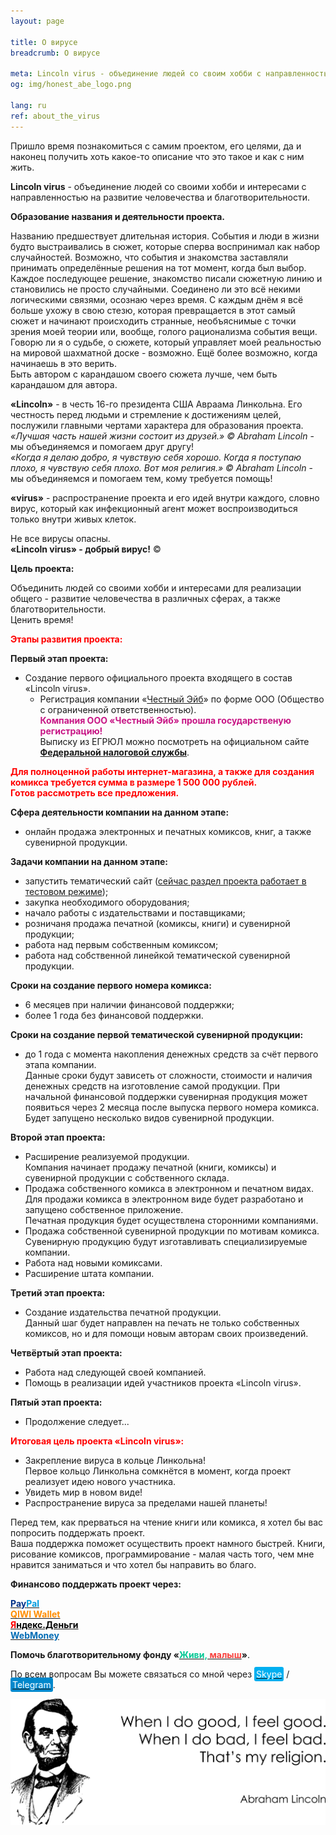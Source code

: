 ```yaml
---
layout: page

title: О вирусе
breadcrumb: О вирусе

meta: Lincoln virus - объединение людей со своим хобби c направленностью на развитие человечества и благотворительности.
og: img/honest_abe_logo.png

lang: ru
ref: about_the_virus
---
```


Пришло время познакомиться с самим проектом, его целями, да и наконец получить хоть какое-то описание что это такое и как с ним жить.

**Lincoln&nbsp;virus** - объединение людей со своими хобби и интересами c направленностью на развитие человечества и благотворительности.

**Образование названия и деятельности проекта.**

Названию предшествует длительная история. События и люди в жизни будто выстраивались в сюжет, которые сперва воспринимал как набор случайностей. Возможно, что события и знакомства заставляли принимать определённые решения на тот момент, когда был выбор. Каждое последующее решение, знакомство писали сюжетную линию и становились не просто случайными. Соединено ли это всё некими логическими связями, осознаю через время. С каждым днём я всё больше ухожу в свою стезю, которая превращается в этот самый сюжет и начинают происходить странные, необъяснимые с точки зрения моей теории или, вообще, голого рационализма события вещи. Говорю ли я о судьбе, о сюжете, который управляет моей реальностью на мировой шахматной доске - возможно. Ещё более возможно, когда начинаешь в это верить.  
Быть автором с карандашом своего сюжета лучше, чем быть карандашом для автора.

**«Lincoln»** - в честь 16-го президента США Авраама Линкольна. Его честность перед людьми и стремление к достижениям целей, послужили главными чертами характера для образования проекта.  
*«Лучшая часть нашей жизни состоит из друзей.» ©&nbsp;Abraham&nbsp;Lincoln* - мы объединяемся и помогаем друг другу!  
*«Когда я делаю добро, я чувствую себя хорошо. Когда я поступаю плохо, я чувствую себя плохо. Вот моя религия.» ©&nbsp;Abraham&nbsp;Lincoln* - мы объединяемся и помогаем тем, кому требуется помощь!

**«virus»** - распространение проекта и его идей внутри каждого, словно вирус, который как инфекционный агент может воспроизводиться только внутри живых клеток.  

Не все вирусы опасны.  
**«Lincoln&nbsp;virus» - добрый вирус!** ©

**Цель проекта:**

Объединить людей со своими хобби и интересами для реализации общего - развитие человечества в различных сферах, а также благотворительности.  
Ценить время!

**<span style="color:#FF0000">Этапы развития проекта:</span>**

**Первый этап проекта:**

- Создание первого официального проекта входящего в состав «Lincoln&nbsp;virus».  
	- Регистрация компании «<a href="https://lincolnvirus.com/projects/ru/chestnyy_eyb/" target="_blank">Честный&nbsp;Эйб</a>» по форме ООО (Общество с ограниченной ответственностью).  
**<span style="color:#C71585">Компания ООО&nbsp;«Честный&nbsp;Эйб» прошла государственую регистрацию!</span>**  
Выписку из ЕГРЮЛ можно посмотреть на официальном сайте **<a href="https://egrul.nalog.ru/index.html" target="_blank">Федеральной налоговой службы</a>**.

**<span style="color:#FF0000">Для полноценной работы интернет-магазина, а также для создания комикса требуется сумма в размере 1&nbsp;500&nbsp;000 рублей.</span>**  
**<span style="color:#FF0000">Готов рассмотреть все предложения.</span>**


**Сфера деятельности компании на данном этапе:**
- онлайн продажа электронных и печатных комиксов, книг, а также сувенирной продукции.

**Задачи компании на данном этапе:**
- запустить тематический сайт (<a href="https://lincolnvirus.com/projects/ru/chestnyy_eyb/" target="_blank">сейчас раздел проекта работает в тестовом режиме</a>);
- закупка необходимого оборудования;
- начало работы с издательствами и поставщиками;
- розничаня продажа печатной (комиксы, книги) и сувенирной продукции;
- работа над первым собственным комиксом;
- работа над собственной линейкой тематической сувенирной продукции.

**Сроки на создание первого номера комикса:**
- 6 месяцев при наличии финансовой поддержки;
- более 1 года без финансовой поддержки.

**Сроки на создание первой тематической сувенирной продукции:**
- до 1 года с момента накопления денежных средств за счёт первого этапа компании.  
Данные сроки будут зависеть от сложности, стоимости и наличия денежных средств на изготовление самой продукции. При начальной финансовой поддержки сувенирная продукция может появиться через 2 месяца после выпуска первого номера комикса.  
Будет запущено несколько видов сувенирной продукции.

**Второй этап проекта:**

- Расширение реализуемой продукции.  
Компания начинает продажу печатной (книги, комиксы) и сувенирной продукции с собственного склада.
- Продажа собственного комикса в электронном и печатном видах.  
Для продажи комикса в электронном виде будет разработано и запущено собственное приложение.  
Печатная продукция будет осуществлена сторонними компаниями.
- Продажа собственной сувенирной продукции по мотивам комикса.  
Сувенирную продукцию будут изготавливать специализируемые компании.
- Работа над новыми комиксами.
- Расширение штата компании.

**Третий этап проекта:**

- Создание издательства печатной продукции.  
Данный шаг будет направлен на печать не только собственных комиксов, но и для помощи новым авторам своих произведений.

**Четвёртый этап проекта:**
- Работа над следующей своей компанией.
- Помощь в реализации идей участников проекта «Lincoln&nbsp;virus».

**Пятый этап проекта:**
- Продолжение следует...

**<span style="color:#FF0000">Итоговая цель проекта «Lincoln&nbsp;virus»:</span>**
- Закрепление вируса в кольце Линкольна!  
Первое кольцо Линкольна сомкнётся в момент, когда проект реализует идею нового участника.
- Увидеть мир в новом виде!
- Распространение вируса за пределами нашей планеты!

Перед тем, как прерваться на чтение книги или комикса, я хотел бы вас попросить поддержать проект.  
Ваша поддержка поможет осуществить проект намного быстрей. Книги, рисование комиксов, программирование - малая часть того, чем мне нравится заниматься и что хотел бы направить во благо.

**Финансово поддержать проект через:**

**<a href="https://www.paypal.com/cgi-bin/webscr?cmd=_s-xclick&hosted_button_id=T3KLFW2TE8SJC&source=url" target="_blank"><span style="color:#003087">Pay</span><span style="color:#009cde">Pal</span></a>**  
**<a href="https://qiwi.com/n/CHUTKOY" target="_blank"><span style="color:#ff8d00">QIWI&nbsp;Wallet</span></a>**  
**<a href="https://money.yandex.ru/to/4100110359631399" target="_blank"><span style="color:#FF0000">Я</span><span style="color:#000000">ндекс.Деньги</span></a>**  
**<a href="https://passport.webmoney.ru/asp/certview.asp?wmid=400086000803" target="_blank"><span style="color:#036cb5">WebMoney</span></a>**

**Помочь благотворительному фонду «<a href="https://fondzhivimalysh.ru/" target="_blank"><span style="color:#02c794">Живи,</span><span style="color:#f7423e">&nbsp;малыш</span></a>»**.

По всем вопросам Вы можете связаться со мной через <a href="skype:chutkoy89?call" target="_blank"><span style="background-color:#00aff0; color:white; padding:3px; border-radius: 3px">Skype</span></a> / <a href="https://t.me/chutkoy" target="_blank"><span style="background-color:#0088cc; color:white; padding:3px; border-radius: 3px">Telegram</span></a>.

<a data-fancybox="gallery" href="/img/about_the_virus/Lincoln.png"><img src="/img/about_the_virus/Lincoln.png" alt=""></a>
